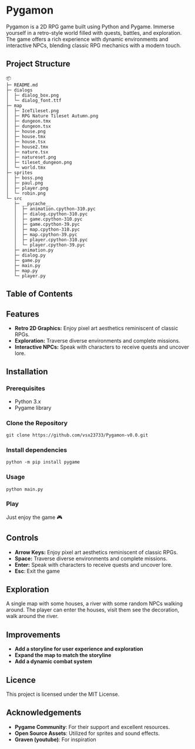 # Pygamon

Pygamon is a 2D RPG game built using Python and Pygame. Immerse yourself in a retro-style world filled with quests, battles, and exploration. The game offers a rich experience with dynamic environments and interactive NPCs, blending classic RPG mechanics with a modern touch.

## Project Structure

```
📦 
├─ README.md
├─ dialogs
│  ├─ dialog_box.png
│  └─ dialog_font.ttf
├─ map
│  ├─ IceTileset.png
│  ├─ RPG Nature Tileset Autumn.png
│  ├─ dungeon.tmx
│  ├─ dungeon.tsx
│  ├─ house.png
│  ├─ house.tmx
│  ├─ house.tsx
│  ├─ house2.tmx
│  ├─ nature.tsx
│  ├─ natureset.png
│  ├─ tileset_dungeon.png
│  └─ world.tmx
├─ sprites
│  ├─ boss.png
│  ├─ paul.png
│  ├─ player.png
│  └─ robin.png
└─ src
   ├─ __pycache__
   │  ├─ animation.cpython-310.pyc
   │  ├─ dialog.cpython-310.pyc
   │  ├─ game.cpython-310.pyc
   │  ├─ game.cpython-39.pyc
   │  ├─ map.cpython-310.pyc
   │  ├─ map.cpython-39.pyc
   │  ├─ player.cpython-310.pyc
   │  └─ player.cpython-39.pyc
   ├─ animation.py
   ├─ dialog.py
   ├─ game.py
   ├─ main.py
   ├─ map.py
   └─ player.py
```

## Table of Contents


## Features
- **Retro 2D Graphics:** Enjoy pixel art aesthetics reminiscent of classic RPGs.
- **Exploration:** Traverse diverse environments and complete missions.
- **Interactive NPCs:** Speak with characters to receive quests and uncover lore.

## Installation

### Prerequisites
- Python 3.x
- Pygame library

### Clone the Repository
```
git clone https://github.com/vsx23733/Pygamon-v0.0.git
```

### Install dependencies
```
python -m pip install pygame
```

### Usage
```
python main.py
```

### Play
Just enjoy the game 🎮


## Controls
- **Arrow Keys:** Enjoy pixel art aesthetics reminiscent of classic RPGs.
- **Space:** Traverse diverse environments and complete missions.
- **Enter:** Speak with characters to receive quests and uncover lore.
- **Esc**: Exit the game


## Exploration
A single map with some houses, a river with some random NPCs walking around. The player can enter the houses, visit them see the decoration, walk around the river.


## Improvements
- **Add a storyline for user experience and exploration**
- **Expand the map to match the storyline**
- **Add a dynamic combat system**


## Licence
This project is licensed under the MIT License.


## Acknowledgements
- **Pygame Community**: For their support and excellent resources.
- **Open Source Assets**: Utilized for sprites and sound effects.
- **Graven (youtube)**: For inspiration


